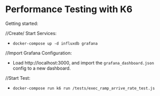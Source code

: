 # Performance Testing with K6
 Getting started:

 //Create/ Start Services:
- `docker-compose up -d influxdb grafana`

//Import Grafana Configuration:
- Load http://localhost:3000, and import the `grafana_dashboard.json` config to a new dashboard.

//Start Test:
- `docker-compose run k6 run /tests/exec_ramp_arrive_rate_test.js`